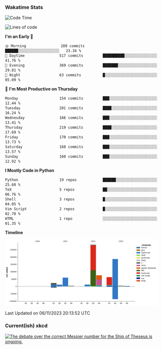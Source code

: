 ### Wakatime Stats
<!--START_SECTION:waka-->
![Code Time](http://img.shields.io/badge/Code%20Time-2%2C095%20hrs%2029%20mins-blue)

![Lines of code](https://img.shields.io/badge/From%20Hello%20World%20I%27ve%20Written-721.6%20thousand%20lines%20of%20code-blue)

**I'm an Early 🐤** 

```text
🌞 Morning                289 commits         ██████░░░░░░░░░░░░░░░░░░░   23.34 % 
🌆 Daytime                517 commits         ██████████░░░░░░░░░░░░░░░   41.76 % 
🌃 Evening                369 commits         ███████░░░░░░░░░░░░░░░░░░   29.81 % 
🌙 Night                  63 commits          █░░░░░░░░░░░░░░░░░░░░░░░░   05.09 % 
```
📅 **I'm Most Productive on Thursday** 

```text
Monday                   154 commits         ███░░░░░░░░░░░░░░░░░░░░░░   12.44 % 
Tuesday                  201 commits         ████░░░░░░░░░░░░░░░░░░░░░   16.24 % 
Wednesday                166 commits         ███░░░░░░░░░░░░░░░░░░░░░░   13.41 % 
Thursday                 219 commits         ████░░░░░░░░░░░░░░░░░░░░░   17.69 % 
Friday                   170 commits         ███░░░░░░░░░░░░░░░░░░░░░░   13.73 % 
Saturday                 168 commits         ███░░░░░░░░░░░░░░░░░░░░░░   13.57 % 
Sunday                   160 commits         ███░░░░░░░░░░░░░░░░░░░░░░   12.92 % 
```


**I Mostly Code in Python** 

```text
Python                   19 repos            ██████░░░░░░░░░░░░░░░░░░░   25.68 % 
TeX                      5 repos             ██░░░░░░░░░░░░░░░░░░░░░░░   06.76 % 
Shell                    3 repos             █░░░░░░░░░░░░░░░░░░░░░░░░   04.05 % 
Vim Script               2 repos             █░░░░░░░░░░░░░░░░░░░░░░░░   02.70 % 
HTML                     1 repo              ░░░░░░░░░░░░░░░░░░░░░░░░░   01.35 % 
```



**Timeline**

![Lines of Code chart](https://raw.githubusercontent.com/joshuajeschek/joshuajeschek/main/assets/bar_graph.png)


 Last Updated on 06/11/2023 20:13:52 UTC
<!--END_SECTION:waka-->

### Current(ish) xkcd
<a id="xkcd-a" title="The debate over the correct Messier number for the Ship of Theseus is ongoing." href="https://www.xkcd.com" target="_blank">
        <img align="center" id="xkcd-img" src="https://imgs.xkcd.com/comics/messier_objects.png" alt="The debate over the correct Messier number for the Ship of Theseus is ongoing." height=300 />
</a>
